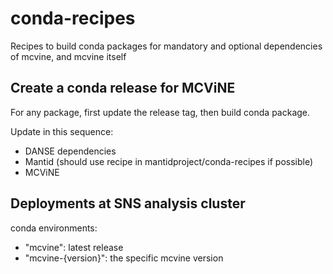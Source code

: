# conda-recipes
Recipes to build conda packages for mandatory and optional dependencies of mcvine, and mcvine itself

## Create a conda release for MCViNE
For any package, first update the release tag, then build conda package.

Update in this sequence:
* DANSE dependencies
* Mantid (should use recipe in mantidproject/conda-recipes if possible)
* MCViNE

## Deployments at SNS analysis cluster

conda environments:
* "mcvine": latest release
* "mcvine-{version}": the specific mcvine version

